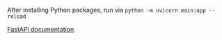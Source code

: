 After installing Python packages, run via `python -m uvicorn main:app --reload`

[FastAPI documentation](https://fastapi.tiangolo.com/)